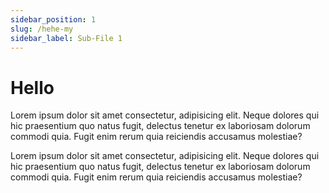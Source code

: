 ```yaml
---
sidebar_position: 1
slug: /hehe-my
sidebar_label: Sub-File 1
---
```


# Hello

Lorem ipsum dolor sit amet consectetur, adipisicing elit. Neque dolores
qui hic praesentium quo natus fugit, delectus tenetur ex laboriosam
dolorum commodi quia. Fugit enim rerum quia reiciendis accusamus
molestiae?

Lorem ipsum dolor sit amet consectetur, adipisicing elit. Neque dolores
qui hic praesentium quo natus fugit, delectus tenetur ex laboriosam
dolorum commodi quia. Fugit enim rerum quia reiciendis accusamus
molestiae?

